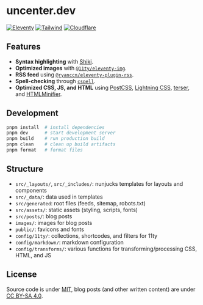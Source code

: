 # uncenter.dev

[![Eleventy](https://img.shields.io/npm/v/@11ty/eleventy/canary?style=flat-square&logo=eleventy&logoColor=white&label=&labelColor=222222&color=111111)](https://11ty.dev)
[![Tailwind](https://img.shields.io/badge/Tailwind_CSS-38B2AC?style=flat-square&logo=tailwind-css&logoColor=white)](https://tailwindcss.com)
[![Cloudflare](https://img.shields.io/badge/Cloudflare_Pages-F38020?style=flat-square&logo=cloudflare&logoColor=white)](https://pages.cloudflare.com/)

## Features

-   **Syntax highlighting** with [Shiki](https://shiki.style/packages/markdown-it).
-   **Optimized images** with [`@11ty/eleventy-img`](https://github.com/11ty/eleventy-img).
-   **RSS feed** using [`@ryanccn/eleventy-plugin-rss`](https://github.com/ryanccn/eleventy-plugin-rss).
-   **Spell-checking** through [`cspell`](http://cspell.org/).
-   **Optimized CSS, JS, and HTML** using [PostCSS](https://postcss.org/), [Lightning CSS](https://lightningcss.dev/), [terser](https://github.com/terser/terser), and [HTMLMinifier](https://github.com/kangax/html-minifier).

## Development

```sh
pnpm install  # install dependencies
pnpm dev      # start development server
pnpm build    # run production build
pnpm clean    # clean up build artifacts
pnpm format   # format files
```

## Structure

-   `src/_layouts/`, `src/_includes/`: nunjucks templates for layouts and components
-   `src/_data/`: data used in templates
-   `src/generated`: root files (feeds, sitemap, robots.txt)
-   `src/assets/`: static assets (styling, scripts, fonts)
-   `src/posts/`: blog posts
-   `images/`: images for blog posts
-   `public/`: favicons and fonts
-   `config/11ty/`: collections, shortcodes, and filters for 11ty
-   `config/markdown/`: markdown configuration
-   `config/transforms/`: various functions for transforming/processing CSS, HTML, and JS

## License

Source code is under [MIT](LICENSE), blog posts (and other written content) are under [CC BY-SA 4.0](LICENSE-content).
